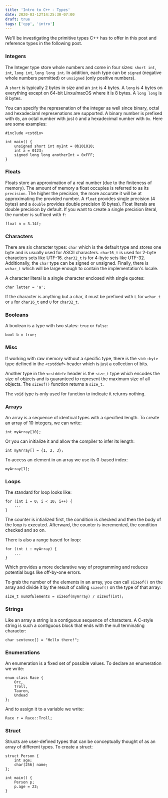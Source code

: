 ```yaml
---
title: 'Intro to C++ - Types'
date: 2020-03-12T14:25:30-07:00
draft: true
tags: ['cpp', 'intro']
---
```


We'll be investigating the primitive types C++ has to offer in this post and reference types in the following post.

### Integers

The Integer type store whole numbers and come in four sizes: `short int`, `int`, `long int`, `long long int`. In addition, each type can be `signed` (negative whole numbers permitted) or `unsigned` (only positive numbers).

A `short` is typically 2 bytes in size and an `int` is 4 bytes. A `long` is 4 bytes on everything except on 64-bit Linxu/macOS where it is 8 bytes. A `long long` is 8 bytes.

You can specify the represenation of the integer as well since binary, octal and hexadeciaml represenations are supported. A binary number is prefixed with `0b`, an octal number with just `0` and a hexadecimal number with `0x`. Here are some examples:

```
#include <cstdio>

int main() {
    unsigned short int myInt = 0b101010;
    int a = 0123;
    signed long long anotherInt = 0xFFF;
}
```

### Floats

Floats store an approximation of a real number (due to the finiteness of memory). The amount of memory a float occupies is referred to as its `precision`. The higher the precision, the more accurate it will be at approximating the provided number. A `float` provides single precision (4 bytes) and a `double` provides double precision (8 bytes). Float literals are double precision by default. If you want to create a single precision literal, the number is suffixed with `f`:

```
float n = 3.14f;
```

### Characters

There are six character types: `char` which is the default type and stores one byte and is usually used for ASCII characters. `char16_t` is used for 2-byte characters sets like UTF-16. `char32_t` is for 4-byte sets like UTF-32. Additionally, the `char` type can be signed or unsigned. Finally, there is `wchar_t` which will be large enough to contain the implementation's locale.

A character literal is a single character enclosed with single quotes:

```
char letter = 'a';
```

If the character is anything but a char, it must be prefixed with `L` for `wchar_t` or `u` for `char16_t` and `U` for `char32_t`.

### Booleans

A boolean is a type with two states: `true` or `false`:

```
bool b = true;
```

### Misc

If working with raw memory without a specific type, there is the `std::byte` type defined in the `<cstddef>` header which is just a collection of bits.

Another type in the `<cstddef>` header is the `size_t` type which encodes the size of objects and is guaranteed to represent the maximum size of all objects. The `sizeof()` function returns a `size_t`.

The `void` type is only used for function to indicate it returns nothing.

### Arrays

An array is a sequence of identical types with a specified length. To create an array of 10 integers, we can write:

```
int myArray[10];
```

Or you can initialize it and allow the compiler to infer its length:

```
int myArray[] = {1, 2, 3};
```

To access an element in an array we use its 0-based index:

```
myArray[1];
```

### Loops

The standard for loop looks like:

```
for (int i = 0; i < 10; i++) {
    ...
}
```

The counter is intialized first, the condition is checked and then the body of the loop is executed. Afterward, the counter is incremented, the condition checked and so on.

There is also a range based for loop:

```
for (int i : myArray) {
    ...
}
```

Which provides a more declarative way of programming and reduces potential bugs like off-by-one errors.

To grab the number of the elements in an array, you can call `sizeof()` on the array and divide it by the result of calling `sizeof()` on the type of that array:

```
size_t numOfElements = sizeof(myArray) / sizeof(int);
```

### Strings

Like an array a string is a contiguous sequence of characters. A C-style string is such a contiguous block that ends with the null terminating character:

```
char sentence[] = "Hello there!";
```

### Enumerations

An enumeration is a fixed set of possible values. To declare an enumeration we write:

```
enum class Race {
    Orc,
    Troll,
    Tauren,
    Undead
};
```

And to assign it to a variable we write:

```
Race r = Race::Troll;
```

### Struct

Structs are user-defined types that can be conceptually thought of as an array of different types. To create a struct:

```
struct Person {
    int age;
    char[256] name;
};

int main() {
    Person p;
    p.age = 23;
}
```
